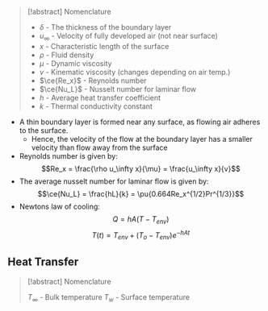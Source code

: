 
>[!abstract] Nomenclature
>
> - $\delta$ - The thickness of the boundary layer
> - $u_\infty$ - Velocity of fully developed air (not near surface)
> - $x$ - Characteristic length of the surface
> - $\rho$ - Fluid density
> - $\mu$ - Dynamic viscosity
> - $v$ - Kinematic viscosity (changes depending on air temp.)
> - $\ce{Re_x}$ - Reynolds number
> - $\ce{Nu_L}$ - Nusselt number for laminar flow
> - $h$ - Average heat transfer coefficient
> - $k$ - Thermal conductivity constant

- A thin boundary layer is formed near any surface, as flowing air adheres to the surface.
	- Hence, the velocity of the flow at the boundary layer has a smaller velocity than flow away from the surface
- Reynolds number is given by:
  $$Re_x = \frac{\rho u_\infty x}{\mu} = \frac{u_\infty x}{v}$$
- The average nusselt number for laminar flow is given by:
  $$\ce{Nu_L} = \frac{hL}{k} = \pu{0.664Re_x^{1/2}Pr^{1/3}}$$
- Newtons law of cooling:
  $$Q = hA(T - T_{env} )$$
$$T(t) = T_{env} + (T_o - T_{env})e^{-hAt}$$

## Heat Transfer
>[!abstract] Nomenclature
>
>$T_\infty$ - Bulk temperature
>$T_w$ - Surface temperature



